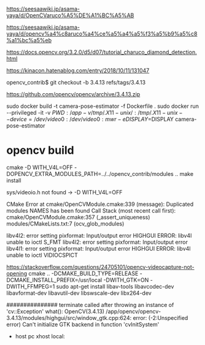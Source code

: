 https://seesaawiki.jp/asama-yaya/d/OpenCVaruco%A5%DE%A1%BC%A5%AB

https://seesaawiki.jp/asama-yaya/d/opencv%a4%c8aruco%a4%ce%a5%a4%a5%f3%a5%b9%a5%c8%a1%bc%a5%eb

https://docs.opencv.org/3.2.0/d5/d07/tutorial_charuco_diamond_detection.html


https://kinacon.hatenablog.com/entry/2018/10/11/131047

opencv_contrib$ git checkout -b 3.4.13 refs/tags/3.4.13

https://github.com/opencv/opencv/archive/3.4.13.zip

sudo docker build -t camera-pose-estimator -f Dockerfile .
sudo docker run --privileged -it -v $PWD:/app -v /tmp/.X11-unix/:/tmp/.X11-unix --device=/dev/video0:/dev/video0:mwr -e DISPLAY=$DISPLAY camera-pose-estimator 


# opencv build
cmake -D WITH_V4L=OFF -DOPENCV_EXTRA_MODULES_PATH=../../opencv_contrib/modules ..
make install


sys/videoio.h not found -> -D WITH_V4L=OFF

CMake Error at cmake/OpenCVModule.cmake:339 (message):
  Duplicated modules NAMES has been found
Call Stack (most recent call first):
  cmake/OpenCVModule.cmake:357 (_assert_uniqueness)
  modules/CMakeLists.txt:7 (ocv_glob_modules)




  libv4l2: error setting pixformat: Input/output error
HIGHGUI ERROR: libv4l unable to ioctl S_FMT
libv4l2: error setting pixformat: Input/output error
libv4l1: error setting pixformat: Input/output error
HIGHGUI ERROR: libv4l unable to ioctl VIDIOCSPICT


https://stackoverflow.com/questions/24705101/opencv-videocapture-not-opening
cmake .. -DCMAKE_BUILD_TYPE=RELEASE -DCMAKE_INSTALL_PREFIX=/usr/local -DWITH_GTK=ON -DWITH_FFMPEG=1 
sudo apt-get install libav-tools libavcodec-dev libavformat-dev libavutil-dev libswscale-dev libx264-dev


###############
terminate called after throwing an instance of 'cv::Exception'
  what():  OpenCV(3.4.13) /app/opencv/opencv-3.4.13/modules/highgui/src/window_gtk.cpp:624: error: (-2:Unspecified error) Can't initialize GTK backend in function 'cvInitSystem'

- host pc
xhost local: